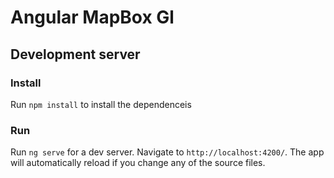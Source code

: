 # Angular MapBox Gl

## Development server

### Install
Run `npm install` to install the dependenceis

### Run
Run `ng serve` for a dev server. Navigate to `http://localhost:4200/`. The app will automatically reload if you change any of the source files.
